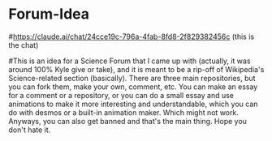 # Forum-Idea

#https://claude.ai/chat/24cce19c-796a-4fab-8fd8-2f829382456c (this is the chat)

#This is an idea for a Science Forum that I came up with (actually, it was around 100% Kyle give or take), and it is meant to be a rip-off of Wikipedia's Science-related section (basically). There are three main repositories, but you can fork them, make your own, comment, etc. You can make an essay for a comment or a repository, or you can do a small essay and use animations to make it more interesting and understandable, which you can do with desmos or a built-in animation maker. Which might not work. Anyways, you can also get banned and that's the main thing. Hope you don't hate it.
